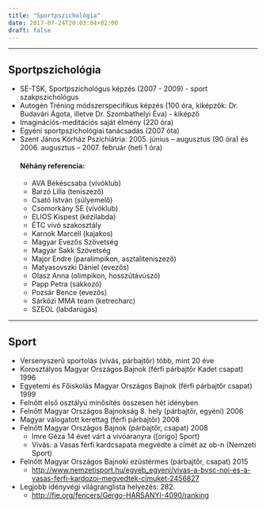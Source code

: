 ```yaml
---
title: "Sportpszichológia"
date: 2017-07-24T20:03:04+02:00
draft: false
---
```

___

## Sportpszichológia

- SE-TSK, Sportpszichológus képzés (2007 - 2009) - sport szakpszichológus
- Autogén Tréning módszerspecifikus képzés (100 óra, kiképzők: Dr. Budavári Ágota, illetve Dr. Szombathelyi Éva) - kiképző
- Imaginációs-meditációs saját élmény (220 óra)
- Egyéni sportpszichológiai tanácsadás (2007 óta)
- Szent János Kórház Pszichiátria: 2005. június – augusztus (90 óra) és 2006. augusztus – 2007. február (heti 1 óra)
  #### Néhány referencia:
  - AVA Békéscsaba (vívóklub)
  - Barzó Lilla (teniszező)
  - Csató István (súlyemelő)
  - Csomorkány SE (vívóklub)
  - ELIOS Kispest (kézilabda)
  - ÉTC vívó szakosztály
  - Karnok Marcell (kajakos)
  - Magyar Evezős Szövetség 
  - Magyar Sakk Szövetség
  - Major Endre (paralimpikon, asztaliteniszező)
  - Matyasovszki Dániel (evezős)
  - Olasz Anna (olimpikon, hosszútávúszó)
  - Papp Petra (sakkozó)
  - Pozsár Bence (evezős)
  - Sárközi MMA team (ketrecharc)
  - SZEOL (labdarúgás)

***

## Sport

- Versenyszerű sportolás (vívás, párbajtőr) több, mint 20 éve
- Korosztályos Magyar Országos Bajnok (férfi párbajtőr Kadet csapat) 1996
- Egyetemi és Főiskolás Magyar Országos Bajnok (férfi párbajtőr csapat) 1999
- Felnőtt első osztályú minősítés összesen hét idényben
- Felnőtt Magyar Országos Bajnokság 8. hely (párbajtőr, egyéni) 2006
- Magyar válogatott kerettag (férfi párbajtőr) 2008
- Felnőtt Magyar Országos Bajnok (párbajtőr, csapat) 2008
  - Imre Géza 14 évet várt a vívóaranyra ([origo] Sport)
  - Vívás: a Vasas férfi kardcsapata megvédte a címét az ob-n (Nemzeti Sport)
- Felnőtt Magyar Országos Bajnoki ezüstérmes (párbajtőr, csapat) 2015
  - http://www.nemzetisport.hu/egyeb_egyeni/vivas-a-bvsc-noi-es-a-vasas-ferfi-kardozoi-megvedtek-cimuket-2456827
- Legjobb idényvégi világranglista helyezés: 282. 
  - http://fie.org/fencers/Gergo-HARSANYI-4090/ranking